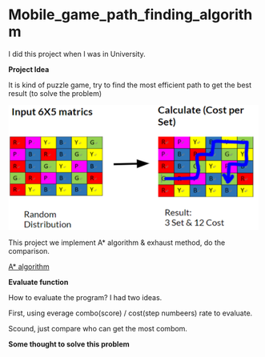 # Mobile_game_path_finding_algorithm

I did this project when I was in University.

**Project Idea**

It is kind of puzzle game, try to find the most efficient path to get the best result (to solve the problem)

<img src="images/project_idea.png" width = "500" >

This project we implement A* algorithm & exhaust method, do the comparison.

[A* algorithm](https://en.wikipedia.org/wiki/A*_search_algorithm)

**Evaluate function**

How to evaluate the program? I had two ideas.

First, using everage combo(score) / cost(step numbeers) rate to evaluate.

Scound, just compare who can get the most combom.

**Some thought to solve this problem**



